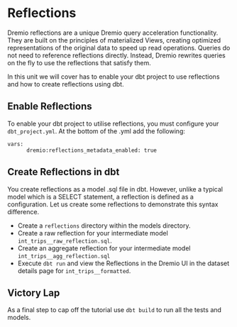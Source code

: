 # Reflections

Dremio reflections are a unique Dremio query acceleration functionality. They are built on the principles of materialized Views, creating optimized representations of the original data to speed up read operations. Queries do not need to reference reflections directly. Instead, Dremio rewrites queries on the fly to use the reflections that satisfy them.

In this unit we will cover has to enable your dbt project to use reflections and how to create reflections using dbt.

## Enable Reflections

To enable your dbt project to utilise reflections, you must configure your `dbt_project.yml`. At the bottom of the .yml add the following:

```
vars:
      dremio:reflections_metadata_enabled: true
```

## Create Reflections in dbt

You create reflections as a model .sql file in dbt. However, unlike a typical model which is a SELECT statement, a reflection is defined as a configuration. Let us create some reflections to demonstrate this syntax difference.

- Create a `reflections` directory within the models directory.
- Create a raw reflection for your intermediate model `int_trips__raw_reflection.sql`.
- Create an aggregate reflection for your intermediate model `int_trips__agg_reflection.sql`
- Execute `dbt run` and view the Reflections in the Dremio UI in the dataset details page for `int_trips__formatted`.

## Victory Lap
As a final step to cap off the tutorial use `dbt build` to run all the tests and models.